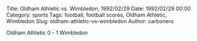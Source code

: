 Title: Oldham Athletic vs. Wimbledon, 1992/02/29
Date: 1992/02/29 00:00
Category: sports
Tags: football, football scores, Oldham Athletic, Wimbledon
Slug: oldham-athletic-vs-wimbledon
Author: carbonero


Oldham Athletic 0 - 1 Wimbledon
